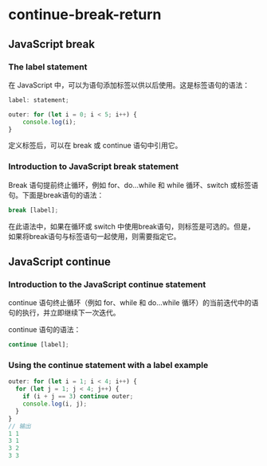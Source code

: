 # continue-break-return

## JavaScript break

### The label statement

在 JavaScript 中，可以为语句添加标签以供以后使用。这是标签语句的语法：

```js
label: statement;
```

```js
outer: for (let i = 0; i < 5; i++) {
    console.log(i);
}
```

定义标签后，可以在 break 或 continue 语句中引用它。

### Introduction to JavaScript break statement

Break 语句提前终止循环，例如 for、do...while 和 while 循环、switch 或标签语句。下面是break语句的语法：

```js
break [label];
```

在此语法中，如果在循环或 switch 中使用break语句，则标签是可选的。但是，如果将break语句与标签语句一起使用，则需要指定它。

## JavaScript continue

### Introduction to the JavaScript continue statement

continue 语句终止循环（例如 for、while 和 do…while 循环）的当前迭代中的语句的执行，并立即继续下一次迭代。

continue 语句的语法：

```js
continue [label];
```

### Using the continue statement with a label example

```js
outer: for (let i = 1; i < 4; i++) {
  for (let j = 1; j < 4; j++) {
    if (i + j == 3) continue outer;
    console.log(i, j);
  }
}
// 输出
1 1
3 1
3 2
3 3
```









